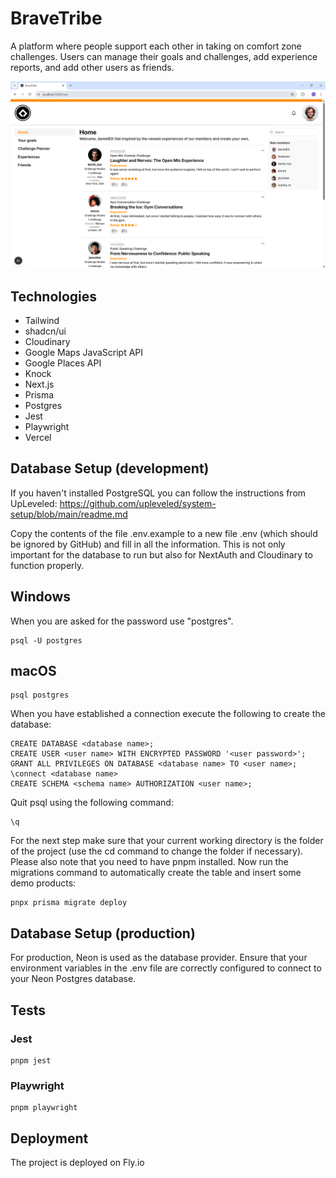 # BraveTribe

A platform where people support each other in taking on comfort zone challenges. Users can manage their goals and challenges, add experience reports, and add other users as friends.

![Screenshot of the home page](./public/screenshots/screenshot.png)

## Technologies

- Tailwind
- shadcn/ui
- Cloudinary
- Google Maps JavaScript API
- Google Places API
- Knock
- Next.js
- Prisma
- Postgres
- Jest
- Playwright
- Vercel

## Database Setup (development)

If you haven't installed PostgreSQL you can follow the instructions from UpLeveled: https://github.com/upleveled/system-setup/blob/main/readme.md

Copy the contents of the file .env.example to a new file .env (which should be ignored by GitHub) and fill in all the information. This is not only important for the database to run but also for NextAuth and Cloudinary to function properly.

## Windows

When you are asked for the password use "postgres".

```
psql -U postgres
```

## macOS

```
psql postgres
```

When you have established a connection execute the following to create the database:

```
CREATE DATABASE <database name>;
CREATE USER <user name> WITH ENCRYPTED PASSWORD '<user password>';
GRANT ALL PRIVILEGES ON DATABASE <database name> TO <user name>;
\connect <database name>
CREATE SCHEMA <schema name> AUTHORIZATION <user name>;
```

Quit psql using the following command:

```
\q
```

For the next step make sure that your current working directory is the folder of the project (use the cd command to change the folder if necessary). Please also note that you need to have pnpm installed. Now run the migrations command to automatically create the table and insert some demo products:

```
pnpx prisma migrate deploy
```

## Database Setup (production)

For production, Neon is used as the database provider. Ensure that your environment variables in the .env file are correctly configured to connect to your Neon Postgres database.

## Tests

### Jest

```
pnpm jest
```

### Playwright

```
pnpm playwright
```

## Deployment

The project is deployed on Fly.io
